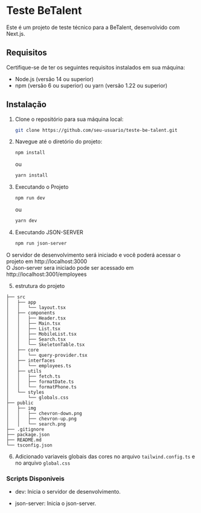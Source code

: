 # Teste BeTalent

Este é um projeto de teste técnico para a BeTalent, desenvolvido com Next.js.

## Requisitos

Certifique-se de ter os seguintes requisitos instalados em sua máquina:

- Node.js (versão 14 ou superior)
- npm (versão 6 ou superior) ou yarn (versão 1.22 ou superior)

## Instalação

1. Clone o repositório para sua máquina local:

   ```bash
   git clone https://github.com/seu-usuario/teste-be-talent.git
   ```
2. Navegue até o diretório do projeto:
    ```bash
    npm install
    ```
    ou
    ```bash
    yarn install
    ```

3. Executando o Projeto

    ```bash
    npm run dev
    ```
    ou
    ```bash
    yarn dev
    ```
4. Executando JSON-SERVER
    ```bash
    npm run json-server
    ```
O servidor de desenvolvimento será iniciado e você poderá acessar o projeto em http://localhost:3000 \
O Json-server sera iniciado pode ser acessado em http://localhost:3001/employees

5. estrutura do projeto
```
├── src
│   ├── app
│   │   └── layout.tsx
│   ├── components
│   │   ├── Header.tsx
│   │   ├── Main.tsx
│   │   ├── List.tsx
│   │   ├── MobileList.tsx
│   │   ├── Search.tsx
│   │   └── SkeletonTable.tsx
│   ├── core
│   │   └── query-provider.tsx
│   ├── interfaces
│   │   └── employees.ts
│   ├── utils
│   │   ├── fetch.ts
│   │   ├── formatDate.ts
│   │   └── formatPhone.ts
│   └── styles
│       └── globals.css
├── public
│   ├── img
│   │   ├── chevron-down.png
│   │   ├── chevron-up.png
│   │   └── search.png
├── .gitignore
├── package.json
├── README.md
└── tsconfig.json
```

6. Adicionado variaveis globais das cores no arquivo `tailwind.config.ts` e no arquivo `global.css`

### Scripts Disponiveis

- dev: Inicia o servidor de desenvolvimento. 
* json-server: Inicia o json-server.